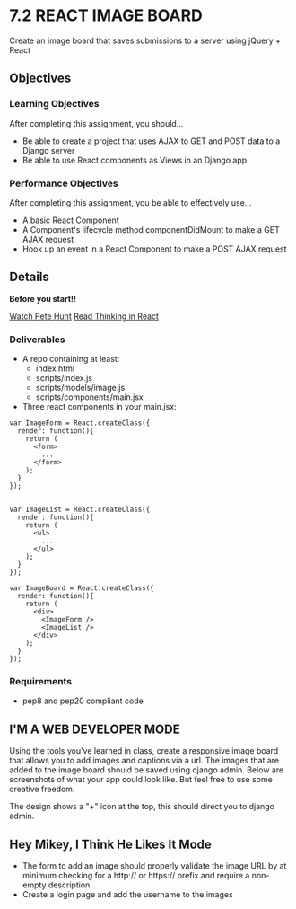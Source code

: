 # 7.2 REACT IMAGE BOARD

Create an image board that saves submissions to a server using jQuery + React

## Objectives

### Learning Objectives

After completing this assignment, you should...

* Be able to create a project that uses AJAX to GET and POST data to a Django server
* Be able to use React components as Views in an Django app

### Performance Objectives

After completing this assignment, you be able to effectively use...

* A basic React Component
* A Component's lifecycle method componentDidMount to make a GET AJAX request
* Hook up an event in a React Component to make a POST AJAX request

## Details

**Before you start!!**

[Watch Pete Hunt](https://youtu.be/x7cQ3mrcKaY)
[Read Thinking in React](https://reactjs.org/docs/thinking-in-react.html)

### Deliverables

* A repo containing at least:
  * index.html
  * scripts/index.js
  * scripts/models/image.js
  * scripts/components/main.jsx
* Three react components in your main.jsx:

```
var ImageForm = React.createClass({
  render: function(){
    return (
      <form>
        ...
      </form>
    );
  }
});


var ImageList = React.createClass({
  render: function(){
    return (
      <ul>
        ...
      </ul>
    );
  }
});

var ImageBoard = React.createClass({
  render: function(){
    return (
      <div>
        <ImageForm />
        <ImageList />
      </div>
    );
  }
});
```

### Requirements

* pep8 and pep20 compliant code

## I'M A WEB DEVELOPER MODE

Using the tools you've learned in class, create a responsive image board that allows you to add images and captions via a url. The images that are added to the image board should be saved using django admin. Below are screenshots of what your app could look like. But feel free to use some creative freedom.

The design shows a "+" icon at the top, this should direct you to django admin.

## Hey Mikey, I Think He Likes It Mode

- The form to add an image should properly validate the image URL by at minimum
  checking for a http:// or https:// prefix and require a non-empty description.
- Create a login page and add the username to the images


